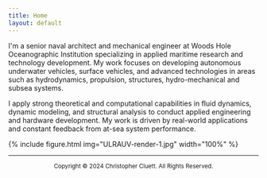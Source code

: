 ```yaml
---
title: Home
layout: default
---
```


I'm a senior naval architect and mechanical engineer at  Woods Hole Oceanographic Institution specializing in applied maritime research and technology development. My work focuses on developing autonomous underwater vehicles, surface vehicles, and advanced technologies in areas such as hydrodynamics, propulsion, structures, hydro-mechanical and subsea systems. 

I apply strong theoretical and computational capabilities in fluid dynamics, dynamic modeling, and structural analysis to conduct applied engineering and hardware development. My work is driven by real-world applications and constant feedback from at-sea system performance.

{% include figure.html img="ULRAUV-render-1.jpg" width="100%" %}





---------
<p style="text-align: center;"> <sup>  Copyright © 2024 Christopher Cluett. All Rights Reserved. </sup> </p> 


<!---
{% include figure.html img="render-9-shark.jpg" width="100%" %}

{% include figure.html img="4knots,100rpm_1.JPG" width="100%" %}

## expertise
* Surface vessel and subsea vehicle design, analysis, and testing
* Design and fabrication of metal, plastic and composite structures for surface and subsea environments
* Electric powertrain design and analysis for marine vehicles
* Hydrodynamics of UUVs
* Solid and surface modeling
* Linear and non-linear FEA
* RANS CFD modeling
* 6DOF dynamic modeling of UUVs
* Tow tank testing and data acquisition
---> 
